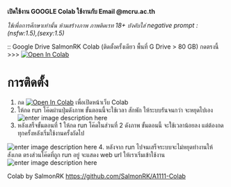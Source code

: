 **เปิดใช้งาน GOOGLE Colab ใช้งานกับ Email @mcru.ac.th**

*ใช้เพื่อการศึกษาเท่านั้น ห้ามสร้างภาพ ภาพติดเรท 18+ 
บังคับใส่ negative prompt : (nsfw:1.5),(sexy:1.5)* 

:: Google Drive SalmonRK Colab (ติดตั้งครั้งเดียว พื้นที่ G Drive > 80 GB)  กดตรงนี้ >>> 
[![Open In Colab](https://colab.research.google.com/assets/colab-badge.svg)](https://colab.research.google.com/github/DMTMCRU/DMTcolab/blob/main/DMTMCRU_SDAI.ipynb) 

# การติดตั้ง
1. กด [![Open In Colab](https://colab.research.google.com/assets/colab-badge.svg)](https://colab.research.google.com/github/DMTMCRU/DMTcolab/blob/main/DMTMCRU_SDAI.ipynb) เพื่อเปิดหน้าเว็บ Colab 
2. ให้กด run โค๊ดผ่านปุ่มดังภาพ ขั้นตอนนี้จะใช้เวลา สักพัก ให้ระบบรันจนกว่า จะหยุดไปเอง![enter image description here](https://cdn.discordapp.com/attachments/923554024895156287/1145547299162959945/Screenshot_2023-08-28_093524.png)
3. หลังเสร็จขั้นตอนที่ 1 ให้กด run โค๊ดในส่วนที่ 2 ดังภาพ ขั้นตอนนี้ จะใช้เวลาน้อยลง แต่ต้องกดทุกครั้งหลังเริ่มใช้งานครั้งถัดไป

![enter image description here](https://cdn.discordapp.com/attachments/923554024895156287/1145548559027028059/Screenshot_2023-08-28_094029.png)
4. หลังจาก run ไปจนเสร็จระบบจะไม่หยุดทำงานให้สังเกต ตรงส่วนโค๊ดที่ถูก run อยู่ จะแสดง web url ให้เราเริ่มเข้าใช้งาน
![enter image description here](https://cdn.discordapp.com/attachments/923554024895156287/1145551607124213850/Screenshot_2023-08-28_095159.png)


Colab by SalmonRK
https://github.com/SalmonRK/A1111-Colab

